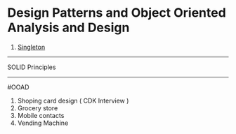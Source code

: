 # Design Patterns and Object Oriented Analysis and Design

1. [Singleton](https://github.com/praveenambati1233/DesignPatern/blob/master/Singleton.md "Singleton")


------------

SOLID Principles



------------

#OOAD

1. Shoping card design ( CDK Interview )
2.  Grocery store
3.  Mobile contacts
4.  Vending Machine
